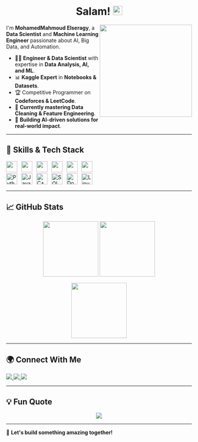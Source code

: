 <h1 align="center">Salam! <img src="https://media.giphy.com/media/hvRJCLFzcasrR4ia7z/giphy.gif" width="25px"></h1>

<img align='right' src="https://media.giphy.com/media/LaVp0AyqR5bGsC5Cbm/giphy.gif" width="250">

I'm **MohamedMahmoud Elseragy**, a **Data Scientist** and **Machine Learning Engineer** passionate about AI, Big Data, and Automation.

- 👨‍💻 **Engineer & Data Scientist** with expertise in **Data Analysis, AI, and ML**.
- 📊 **Kaggle Expert** in **Notebooks & Datasets**.
- 🏆 Competitive Programmer on **Codeforces & LeetCode**.
- 🔭 **Currently mastering Data Cleaning & Feature Engineering**.
- 🎯 **Building AI-driven solutions for real-world impact**.

---

## 🚀 Skills & Tech Stack

<div align="left">
  <img src="https://img.shields.io/badge/Pandas-150458?logo=pandas&logoColor=white&style=for-the-badge" height="30" />
  <img width="3" />
  <img src="https://img.shields.io/badge/NumPy-013243?logo=numpy&logoColor=white&style=for-the-badge" height="30" />
  <img width="3" />
  <img src="https://img.shields.io/badge/Jupyter-F37626?logo=jupyter&logoColor=black&style=for-the-badge" height="30" />
  <img width="3" />
  <img src="https://img.shields.io/badge/PostgreSQL-4169E1?logo=postgresql&logoColor=white&style=for-the-badge" height="30" />
  <img width="3" />
  <img src="https://img.shields.io/badge/Scikit--learn-F7931E?logo=scikit-learn&logoColor=white&style=for-the-badge" height="30" />
  <img width="3" />
  <img src="https://img.shields.io/badge/TensorFlow-FF6F00?logo=tensorflow&logoColor=white&style=for-the-badge" height="30" />
  <img width="3" />
</div>

<div align="left">
  <img src="https://skillicons.dev/icons?i=py" height="30" alt="Python logo" />
  <img width="3" />
  <img src="https://skillicons.dev/icons?i=java" height="30" alt="Java logo" />
  <img width="3" />
  <img src="https://skillicons.dev/icons?i=cpp" height="30" alt="C++ logo" />
  <img width="3" />
  <img src="https://skillicons.dev/icons?i=sql" height="30" alt="SQL logo" />
  <img width="3" />
  <img src="https://skillicons.dev/icons?i=docker" height="30" alt="Docker logo" />
  <img width="3" />
  <img src="https://skillicons.dev/icons?i=linux" height="30" alt="Linux logo" />
  <img width="3" />
</div>

---

## 📈 GitHub Stats

<p align="center">
  <img src="https://github-readme-stats.vercel.app/api?username=YOUR_GITHUB_USERNAME&show_icons=true&theme=gruvbox&hide_border=true" height="150" />
  <img src="https://streak-stats.demolab.com?user=YOUR_GITHUB_USERNAME&theme=gruvbox&hide_border=true" height="150" />
</p>

<p align="center">
  <img src="https://github-readme-stats.vercel.app/api/top-langs/?username=YOUR_GITHUB_USERNAME&layout=compact&theme=gruvbox&hide_border=true" height="150"/>
</p>

---

## 🌍 Connect With Me

<div align="left">
  <a href="https://linkedin.com/in/YOUR_LINKEDIN" target="_blank">
    <img src="https://img.shields.io/badge/LinkedIn-0A66C2?style=for-the-badge&logo=linkedin&logoColor=white"/>
  </a>
  <a href="mailto:YOUR_EMAIL">
    <img src="https://img.shields.io/badge/Email-D14836?style=for-the-badge&logo=gmail&logoColor=white"/>
  </a>
  <a href="https://github.com/YOUR_GITHUB_USERNAME">
    <img src="https://img.shields.io/github/followers/YOUR_GITHUB_USERNAME?label=Follow&style=social"/>
  </a>
</div>

---

## 💡 Fun Quote

<p align="center">
  <img src="https://quotes-github-readme.vercel.app/api?type=horizontal&theme=radical"/>
</p>

---

🚀 **Let's build something amazing together!**
